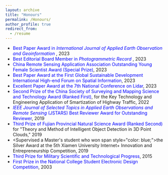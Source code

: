 ```yaml
---
layout: archive
title: "Honours"
permalink: /Honours/
author_profile: true
redirect_from:
  - /resume
---
```


+ <span style="color: blue;">Best Paper Award in _International Journal of Applied Earth Observation and Geoinformation_ </span>, 2023
+ <span style="color: blue;">Best Editorial Board Member in _Photogrammetric Record_ </span>, 2023
+	<span style="color: blue;">China Remote Sensing Application Association Outstanding Young Female Scientist Award (Special Prize)</span>, 2023
+	<span style="color: blue;">Best Paper Award at the First Global Sustainable Development International High-end Forum on Spatial Information</span>, 2023
+	<span style="color: blue;">Excellent Paper Award at the 7th National Conference on Lidar</span>, 2023
+	<span style="color: blue;">Second Prize of the China Society of Surveying and Mapping Science and Technology Award (Ranked First)</span>, for the Key Technology and Engineering Application of Smartization of Highway Traffic, 2022
+	<span style="color: blue;"> _IEEE Journal of Selected Topics in Applied Earth Observations and Remote Sensing_ (JSTARS) Best Reviewer Award for Outstanding Reviewer</span>, 2019
+	<span style="color: blue;">Third Prize of Fujian Provincial Natural Science Award (Ranked Second)</span> for "Theory and Method of Intelligent Object Detection in 3D Point Clouds," 2019
+	<Supervised a Master's student who won span style="color: blue;">the Silver Award at the 5th Xiamen University Internet+ Innovation and Entrepreneurship Competition</span>, 2019
+	<span style="color: blue;">Third Prize for Military Scientific and Technological Progress</span>, 2015
+	<span style="color: blue;">First Prize in the National College Student Electronic Design Competition</span>, 2003
